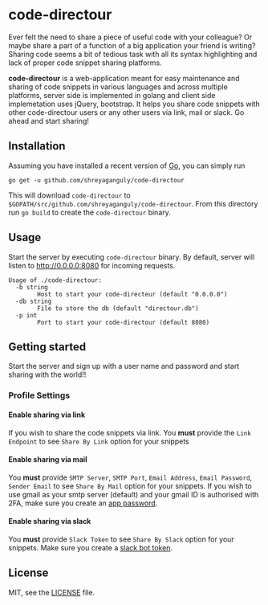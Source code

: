# code-directour

Ever felt the need to share a piece of useful code with your colleague? Or maybe share a part of a function of a big application your friend is writing? Sharing code seems a bit of tedious task with all its syntax highlighting and lack of proper code snippet sharing platforms.

**code-directour** is a web-application meant for easy maintenance and sharing of code snippets in various languages and across multiple platforms, server side is implemented in golang and client side implemetation uses jQuery, bootstrap. It helps you share code snippets with other code-directour users or any other users via link, mail or slack. Go ahead and start sharing!

## Installation

Assuming you have installed a recent version of
[Go](https://golang.org/doc/install), you can simply run

    go get -u github.com/shreyaganguly/code-directour

This will download `code-directour` to `$GOPATH/src/github.com/shreyaganguly/code-directour`. From
  this directory run `go build` to create the `code-directour` binary.

## Usage

Start the server by executing `code-directour` binary. By default, server will listen to <http://0.0.0.0:8080> for incoming requests.

    Usage of ./code-directour:
      -b string
        	Host to start your code-directeur (default "0.0.0.0")
      -db string
        	File to store the db (default "directour.db")
      -p int
        	Port to start your code-directour (default 8080)

## Getting started

Start the server and sign up with a user name and password and start sharing with the world!!

### Profile Settings

#### Enable sharing via link

If you wish to share the code snippets via link. You **must** provide the `Link Endpoint` to see `Share By Link` option for your snippets

#### Enable sharing via mail

You **must** provide `SMTP Server`, `SMTP Port`, `Email Address`, `Email Password`, `Sender Email` to see `Share By Mail` option for your snippets. If you wish to use gmail as your smtp server (default) and your gmail ID is authorised with 2FA, make sure you create an [app password](https://myaccount.google.com/apppasswords).

#### Enable sharing via slack

You **must** provide `Slack Token` to see `Share By Slack` option for your snippets. Make sure you create a [slack bot token](https://api.slack.com/custom-integrations/bot-users).

## License

MIT, see the [LICENSE](https://raw.githubusercontent.com/shreyaganguly/code-directour/master/LICENSE.md) file.
